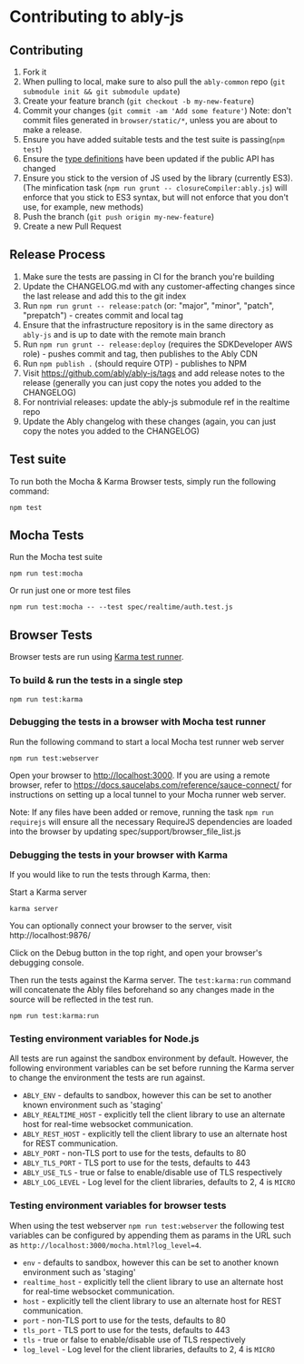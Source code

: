 # Contributing to ably-js

## Contributing

1. Fork it
2. When pulling to local, make sure to also pull the `ably-common` repo (`git submodule init && git submodule update`)
3. Create your feature branch (`git checkout -b my-new-feature`)
4. Commit your changes (`git commit -am 'Add some feature'`)
   Note: don't commit files generated in `browser/static/*`, unless you are about to make a release.
5. Ensure you have added suitable tests and the test suite is passing(`npm test`)
6. Ensure the [type definitions](https://github.com/ably/ably-js/blob/main/ably.d.ts) have been updated if the public API has changed
7. Ensure you stick to the version of JS used by the library (currently ES3). (The minfication task (`npm run grunt -- closureCompiler:ably.js`) will enforce that you stick to ES3 syntax, but will not enforce that you don't use, for example, new methods)
8. Push the branch (`git push origin my-new-feature`)
9. Create a new Pull Request

## Release Process

1. Make sure the tests are passing in CI for the branch you're building
2. Update the CHANGELOG.md with any customer-affecting changes since the last release and add this to the git index
3. Run `npm run grunt -- release:patch` (or: "major", "minor", "patch", "prepatch") - creates commit and local tag
4. Ensure that the infrastructure repository is in the same directory as `ably-js` and is up to date with the remote main branch
5. Run `npm run grunt -- release:deploy` (requires the SDKDeveloper AWS role) - pushes commit and tag, then publishes to the Ably CDN
6. Run `npm publish .` (should require OTP) - publishes to NPM
7. Visit https://github.com/ably/ably-js/tags and add release notes to the release (generally you can just copy the notes you added to the CHANGELOG)
8. For nontrivial releases: update the ably-js submodule ref in the realtime repo
9. Update the Ably changelog with these changes (again, you can just copy the notes you added to the CHANGELOG)

## Test suite

To run both the Mocha & Karma Browser tests, simply run the following command:

    npm test

## Mocha Tests

Run the Mocha test suite

    npm run test:mocha

Or run just one or more test files

    npm run test:mocha -- --test spec/realtime/auth.test.js

## Browser Tests

Browser tests are run using [Karma test runner](http://karma-runner.github.io/0.12/index.html).

### To build & run the tests in a single step

    npm run test:karma

### Debugging the tests in a browser with Mocha test runner

Run the following command to start a local Mocha test runner web server

    npm run test:webserver

Open your browser to [http://localhost:3000](http://localhost:3000). If you are using a remote browser, refer to https://docs.saucelabs.com/reference/sauce-connect/ for instructions on setting up a local tunnel to your Mocha runner web server.

Note: If any files have been added or remove, running the task `npm run requirejs` will ensure all the necessary RequireJS dependencies are loaded into the browser by updating spec/support/browser_file_list.js

### Debugging the tests in your browser with Karma

If you would like to run the tests through Karma, then:

Start a Karma server

    karma server

You can optionally connect your browser to the server, visit http://localhost:9876/

Click on the Debug button in the top right, and open your browser's debugging console.

Then run the tests against the Karma server. The `test:karma:run` command will concatenate the Ably files beforehand so any changes made in the source will be reflected in the test run.

    npm run test:karma:run

### Testing environment variables for Node.js

All tests are run against the sandbox environment by default. However, the following environment variables can be set before running the Karma server to change the environment the tests are run against.

- `ABLY_ENV` - defaults to sandbox, however this can be set to another known environment such as 'staging'
- `ABLY_REALTIME_HOST` - explicitly tell the client library to use an alternate host for real-time websocket communication.
- `ABLY_REST_HOST` - explicitly tell the client library to use an alternate host for REST communication.
- `ABLY_PORT` - non-TLS port to use for the tests, defaults to 80
- `ABLY_TLS_PORT` - TLS port to use for the tests, defaults to 443
- `ABLY_USE_TLS` - true or false to enable/disable use of TLS respectively
- `ABLY_LOG_LEVEL` - Log level for the client libraries, defaults to 2, 4 is `MICRO`

### Testing environment variables for browser tests

When using the test webserver `npm run test:webserver` the following test variables can be configured by appending them as params in the URL such as `http://localhost:3000/mocha.html?log_level=4`.

- `env` - defaults to sandbox, however this can be set to another known environment such as 'staging'
- `realtime_host` - explicitly tell the client library to use an alternate host for real-time websocket communication.
- `host` - explicitly tell the client library to use an alternate host for REST communication.
- `port` - non-TLS port to use for the tests, defaults to 80
- `tls_port` - TLS port to use for the tests, defaults to 443
- `tls` - true or false to enable/disable use of TLS respectively
- `log_level` - Log level for the client libraries, defaults to 2, 4 is `MICRO`
